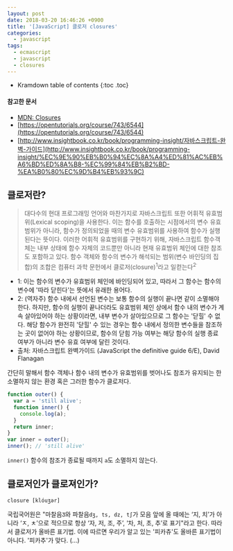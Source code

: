 ```yaml
---
layout: post
date: 2018-03-20 16:46:26 +0900
title: '[JavaScript] 클로저 closures'
categories:
  - javascript
tags:
  - ecmascript
  - javascript
  - closures
---
```


* Kramdown table of contents
{:toc .toc}

#### 참고한 문서

- [MDN: Closures](https://developer.mozilla.org/en-US/docs/Web/JavaScript/Closures)
- [https://opentutorials.org/course/743/6544](https://opentutorials.org/course/743/6544)
- [http://www.insightbook.co.kr/book/programming-insight/자바스크립트-완벽-가이드](http://www.insightbook.co.kr/book/programming-insight/%EC%9E%90%EB%B0%94%EC%8A%A4%ED%81%AC%EB%A6%BD%ED%8A%B8-%EC%99%84%EB%B2%BD-%EA%B0%80%EC%9D%B4%EB%93%9C)

## 클로저란?

> 대다수의 현대 프로그래밍 언어와 마찬가지로 자바스크립트 또한 어휘적 유효범위(Lexical scoping)을 사용한다. 이는 함수를 호출하는 시점에서의 변수 유효범위가 아니라, 함수가 정의되었을 때의 변수 유효범위를 사용하여 함수가 실행된다는 뜻이다. 이러한 어휘적 유효범위를 구현하기 위해, 자바스크립트 함수객체는 내부 상태에 함수 자체의 코드뿐만 아니라 현재 유효범위 체인에 대한 참조도 포함하고 있다. 함수 객체와 함수의 변수가 해석되는 범위(변수 바인딩의 집합)의 조합은 컴퓨터 과학 문헌에서 클로저(closure)<sup>1</sup>라고 일컫는다<sup>2<sup>.

- 1: 이는 함수의 변수가 유효범위 체인에 바인딩되어 있고, 따라서 그 함수는 함수의 변수에 '따라 닫힌다'는 뜻에서 유래한 용어다.
- 2: (역자주) 함수 내에서 선언된 변수는 보통 함수의 실행이 끝나면 같이 소멸해야 한다. 하지만, 함수의 실행이 끝나더라도 유효범위 체인 상에서 함수 내의 변수가 계속 살아있어야 하는 상황이라면, 내부 변수가 살아있으므로 그 함수는 '닫힐' 수 없다. 해당 함수가 완전히 '닫힐' 수 있는 경우는 함수 내에서 정의한 변수들을 참조하는 곳이 없어야 하는 상황이므로, 함수의 닫힘 가능 여부는 해당 함수의 실행 종료 여부가 아니라 변수 유효 여부에 달린 것이다.
- 출처: 자바스크립트 완벽가이드 (JavaScript the definitive guide 6/E), David Flanagan

간단히 말해서 함수 객체나 함수 내의 변수가 유효범위를 벗어나도 참조가 유지되는 한 소멸하지 않는 환경 혹은 그러한 함수가 클로저다.

```js
function outer() {
  var a = 'still alive';
  function inner() {
    console.log(a);
  }
  return inner;
}
var inner = outer();
inner(); // 'still alive'
```

`inner()` 함수의 참조가 종료될 때까지 `a`도 소멸하지 않는다.

## 클로저인가 클로져인가?

```
closure [klóuʒər]
```

국립국어원은 "마찰음`Ʒ`와 파찰음`dʒ, ts, dz, t∫`가 모음 앞에 올 때에는 ‘지, 치’가 아니라 ‘ㅈ, ㅊ’으로 적으므로 항상 ‘자, 저, 조, 주’, ‘차, 처, 초, 추’로 표기"라고 한다. 따라서 클로저가 올바른 표기법. 이에 따르면 우리가 알고 있는 '피카츄'도 올바른 표기법이 아니다. '피카추'가 맞다. (...)
